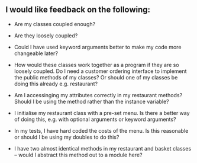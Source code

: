 ## I would like feedback on the following:

* Are my classes coupled enough?

* Are they loosely coupled?

* Could I have used keyword arguments better to make my code more changeable later?

* How would these classes work together as a program if they are so loosely coupled. Do I need a customer ordering interface to implement the public methods of my classes? Or should one of my classes be doing this already e.g. restaurant?

* Am I accessinging my attributes correctly in my restaurant methods? Should I be using the method rather than the instance variable?

* I initialise my restaurant class with a pre-set menu. Is there a better way of doing this, e.g. with optional arguments or keyword arguments?

* In my tests, I have hard coded the costs of the menu. Is this reasonable or should I be using my doubles to do this? 

* I have two almost identical methods in my restaurant and basket classes – would I abstract this method out to a module here?